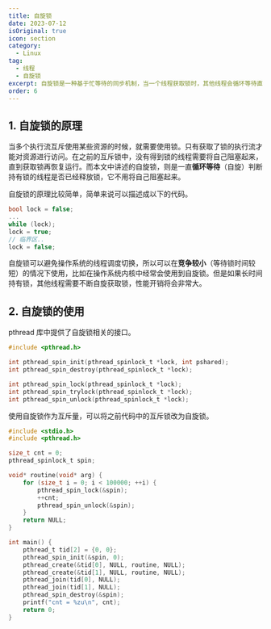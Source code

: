 ```yaml
---
title: 自旋锁
date: 2023-07-12
isOriginal: true
icon: section
category:
  - Linux
tag:
  - 线程
  - 自旋锁
excerpt: 自旋锁是一种基于忙等待的同步机制，当一个线程获取锁时，其他线程会循环等待直到锁被释放。
order: 6
---
```


## 1. 自旋锁的原理

当多个执行流互斥使用某些资源的时候，就需要使用锁。只有获取了锁的执行流才能对资源进行访问。在之前的互斥锁中，没有得到锁的线程需要将自己阻塞起来，直到获取锁再恢复运行。而本文中讲述的自旋锁，则是一直**循环等待**（自旋）判断持有锁的线程是否已经释放锁，它不用将自己阻塞起来。

自旋锁的原理比较简单，简单来说可以描述成以下的代码。

~~~c
bool lock = false;
...
while (lock);
lock = true;
// 临界区..
lock = false;
~~~

自旋锁可以避免操作系统的线程调度切换，所以可以在**竞争较小**（等待锁时间较短）的情况下使用，比如在操作系统内核中经常会使用到自旋锁。但是如果长时间持有锁，其他线程需要不断自旋获取锁，性能开销将会非常大。

## 2. 自旋锁的使用

pthread 库中提供了自旋锁相关的接口。

~~~c
#include <pthread.h>

int pthread_spin_init(pthread_spinlock_t *lock, int pshared);
int pthread_spin_destroy(pthread_spinlock_t *lock);

int pthread_spin_lock(pthread_spinlock_t *lock);
int pthread_spin_trylock(pthread_spinlock_t *lock);
int pthread_spin_unlock(pthread_spinlock_t *lock);
~~~

使用自旋锁作为互斥量，可以将之前代码中的互斥锁改为自旋锁。

~~~c
#include <stdio.h>
#include <pthread.h>

size_t cnt = 0;
pthread_spinlock_t spin;

void* routine(void* arg) {
    for (size_t i = 0; i < 100000; ++i) {
        pthread_spin_lock(&spin);
        ++cnt;
        pthread_spin_unlock(&spin);
    }
    return NULL;
}

int main() {
    pthread_t tid[2] = {0, 0};
    pthread_spin_init(&spin, 0);
    pthread_create(&tid[0], NULL, routine, NULL);
    pthread_create(&tid[1], NULL, routine, NULL);
    pthread_join(tid[0], NULL);
    pthread_join(tid[1], NULL);
    pthread_spin_destroy(&spin);
    printf("cnt = %zu\n", cnt);
    return 0;
}
~~~
